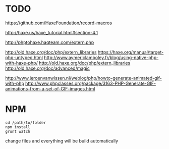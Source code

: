 # TODO



https://github.com/HaxeFoundation/record-macros



http://haxe.us/haxe_tutorial.html#section-4.1


http://phptohaxe.haqteam.com/extern.php



http://old.haxe.org/doc/php/extern_libraries
https://haxe.org/manual/target-php-untyped.html
http://www.aymericlamboley.fr/blog/using-native-php-with-haxe-php/
http://old.haxe.org/doc/php/extern_libraries
http://old.haxe.org/doc/advanced/magic


http://www.jeroenvanwissen.nl/weblog/php/howto-generate-animated-gif-with-php
http://www.phpclasses.org/package/3163-PHP-Generate-GIF-animations-from-a-set-of-GIF-images.html



# NPM

```
cd /path/to/folder
npm install
grunt watch
```

change files and everything will be build automatically